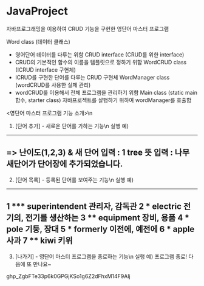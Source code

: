 # JavaProject
자바프로그래밍을 이용하여 CRUD 기능을 구현한 영단어 마스터 프로그램

Word class (데이터 클래스)
- 영어단어 데이터를 다루는 위함
CRUD interface (CRUD를 위한 interface)
- CRUD의 기본적인 함수의 이름을 템플릿으로 정하기 위함 
WordCRUD class (ICRUD interface 구현체)
- ICRUD를 구현한 단어를 다루는 CRUD 구현체
WordManager class (wordCRUD를 사용한 실제 관리)
- wordCRUD룰 이용해서 전체 프로그램을 관리하기 위함
Main class (static main 함수, starter class)
  자바프로젝트를 살행하기 위하여 wordManager를 호출함 

<영단어 마스터 프로그램 기능 소개>\n
1. [단어 추가] - 새로운 단어를 가하는 기능\n 
실행 예) 
-----------------------------------
=> 난이도(1,2,3) & 새 단어 입력 : 1 tree
뜻 입력 : 나무
새단어가 단어장에 추가되었습니다.
-----------------------------------

2. [단어 목록] - 등록된 단어를 보여주는 기능\n
실행 예) 
-------------------------------------
1 *** superintendent  관리자, 감독관
2 *         electric  전기의, 전기를 생산하는
3 **       equipment  장비, 용품
4 *             pole  기둥, 장대
5 *         formerly  이전에, 예전에
6 *            apple  사과
7 **            kiwi  키위
-------------------------------------

3. [나가기] - 영단어 마스터 프로그램을 종료하는 기능\n
실행 예) 
프로그램 종료! 다음에 또 만나요~

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
 
